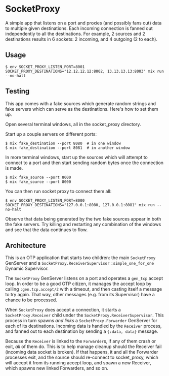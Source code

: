 # SocketProxy

A simple app that listens on a port and proxies (and possibly fans out) data to multiple given destinations. Each incoming connection is fanned out independently to all the destinations. For example, 2 sources and 2 destinations results in 6 sockets: 2 incoming, and 4 outgoing (2 to each).

## Usage

```
$ env SOCKET_PROXY_LISTEN_PORT=8001 SOCKET_PROXY_DESTINATIONS="12.12.12.12:8002, 13.13.13.13:8003" mix run --no-halt
```

## Testing

This app comes with a fake sources which generate random strings and fake servers which can serve as the destinations. Here's how to set them up.

Open several terminal windows, all in the socket_proxy directory.

Start up a couple servers on different ports:

```
$ mix fake_destination --port 8080  # in one window
$ mix fake_destination --port 8081  # in another window
```

In more terminal windows, start up the sources which will attempt to connect to a port and then start sending random bytes once the connection is made.

```
$ mix fake_source --port 8000
$ mix fake_source --port 8000
```

You can then run socket proxy to connect them all:

```
$ env SOCKET_PROXY_LISTEN_PORT=8000 SOCKET_PROXY_DESTINATIONS="127.0.0.1:8080, 127.0.0.1:8081" mix run --no-halt
```

Observe that data being generated by the two fake sources appear in both the fake servers. Try killing and restarting any combination of the windows and see that the data continues to flow.

## Architecture

This is an OTP application that starts two children: the main `SocketProxy` GenServer and a `SocketProxy.ReceiverSupervisor` `:simple_one_for_one` Dynamic Supervisor.

The `SocketProxy` GenServer listens on a port and operates a `gen_tcp` accept loop. In order to be a good OTP citizen, it manages the accept loop by calling `:gen.tcp.accept/2` with a timeout, and then casting itself a message to try again. That way, other messages (e.g. from its Supervisor) have a chance to be processed.

When `SocketProxy` does accept a connection, it starts a `SocketProxy.Receiver` child under the `SocketProxy.ReceiverSupervisor`. This process in turn spawns *and links* a `SocketProxy.Forwarder` GenServer for each of its destinations. Incoming data is handled by the `Receiver` process, and fanned out to each destination by sending a `{:data, data}` message.

Because the `Receiver` is linked to the `Forwarder`s, if any of them crash or exit, *all* of them do. This is to help manage cleanup should the Receiver fail (incoming data socket is broken). If that happens, it and all the Forwarder processes exit, and the source should re-connect to socket_proxy, which will accept it from its running accept loop, and spawn a new Receiver, which spawns new linked Forwarders, and so on.
